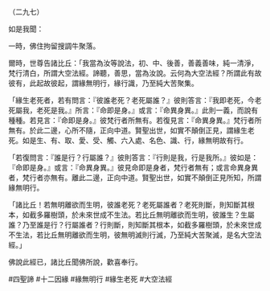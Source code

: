 （二九七）

如是我聞：

一時，佛住拘留搜調牛聚落。

爾時，世尊告諸比丘：「我當為汝等說法，初、中、後善，善義善味，純一清淨，梵行清白，所謂大空法經。諦聽，善思，當為汝說。云何為大空法經？所謂此有故彼有，此起故彼起，謂緣無明行，緣行識，乃至純大苦聚集。

「緣生老死者，若有問言：『彼誰老死？老死屬誰？』彼則答言：『我即老死，今老死屬我，老死是我。』所言：『命即是身。』或言：『命異身異。』此則一義，而說有種種。若見言：『命即是身。』彼梵行者所無有。若復見言：『命異身異。』梵行者所無有。於此二邊，心所不隨，正向中道。賢聖出世，如實不顛倒正見，謂緣生老死。如是生、有、取、愛、受、觸、六入處、名色、識、行，緣無明故有行。

「若復問言：『誰是行？行屬誰？』彼則答言：『行則是我，行是我所。』彼如是：『命即是身。』或言：『命異身異。』彼見命即是身者，梵行者無有；或言命異身異者，梵行者亦無有。離此二邊，正向中道。賢聖出世，如實不顛倒正見所知，所謂緣無明行。

「諸比丘！若無明離欲而生明，彼誰老死？老死屬誰者？老死則斷，則知斷其根本，如截多羅樹頭，於未來世成不生法。若比丘無明離欲而生明，彼誰生？生屬誰？乃至誰是行？行屬誰者？行則斷，則知斷其根本，如截多羅樹頭，於未來世成不生法，若比丘無明離欲而生明，彼無明滅則行滅，乃至純大苦聚滅，是名大空法經。」

佛說此經已，諸比丘聞佛所說，歡喜奉行。


#四聖諦
#十二因緣
#緣無明行
#緣生老死
#大空法經
